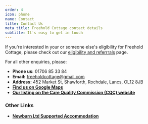 ```yaml
---
order: 4
icon: phone
name: Contact
title: Contact Us
meta_title: Freehold Cottage contact details
subtitle: It's easy to get in touch
---
```


If you're interested in your or someone else's eligibility for Freehold Cottage, please check out our [eligibility and referrrals](/page/eligibility-and-referrals.md) page.

For all other enquiries, please:

- **Phone us:** 01706 85 33 84
- **Email:** [freeholdcottage@gmail.com](freeholdcottage@gmail.com)
- **Address:** 452 Market St, Shawforth, Rochdale, Lancs, OL12 8JB
- **[Find us on Google Maps](https://goo.gl/maps/xhycSrKSjGWUVJYx7)**
- **[Our listing on the Care Quality Commission (CQC) website](https://www.cqc.org.uk/location/1-9162515718)**

### Other Links

- **[Newbarn Ltd Supported Accommodation](http://www.newbarnltd.co.uk)**